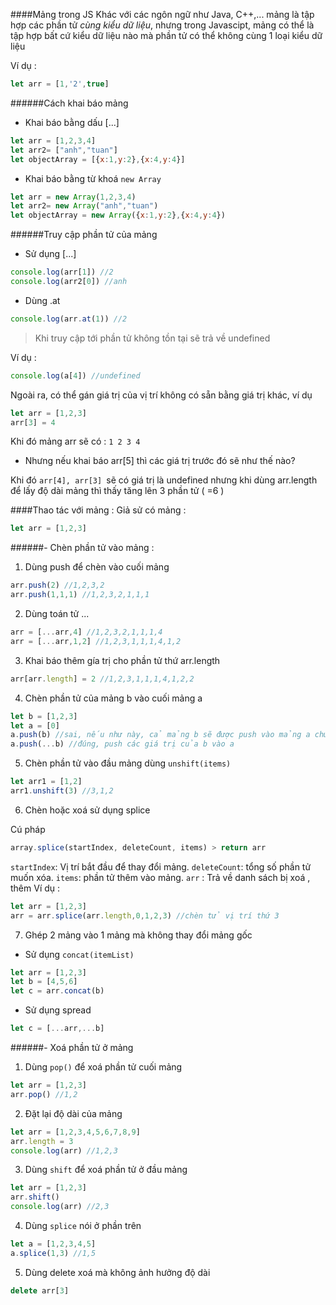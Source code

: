 ####Mảng trong JS
Khác với các ngôn ngữ như Java, C++,... mảng là tập hợp các phần tử _cùng kiểu dữ liệu_, nhưng trong Javascipt, mảng có thể là tập hợp bất cứ kiểu dữ liệu nào mà phần tử có thể không cùng 1 loại kiểu dữ liệu

Ví dụ :
```js
let arr = [1,'2',true]
```

######Cách khai báo mảng
- Khai báo bằng dấu [...]
```js
let arr = [1,2,3,4]
let arr2= ["anh","tuan"]
let objectArray = [{x:1,y:2},{x:4,y:4}]
```
- Khai báo bằng từ khoá ``new Array``
```js
let arr = new Array(1,2,3,4)
let arr2= new Array("anh","tuan")
let objectArray = new Array({x:1,y:2},{x:4,y:4})
```

######Truy cập phần tử của mảng
- Sử dụng [...]
```js
console.log(arr[1]) //2
console.log(arr2[0]) //anh
```

- Dùng .at
```js
console.log(arr.at(1)) //2
```

> Khi truy cập tới phần tử không tồn tại sẽ trả về undefined

Ví dụ :
```js
console.log(a[4]) //undefined
```

Ngoài ra, có thể gán giá trị của vị trí không có sẵn bằng giá trị khác, ví dụ

```js
let arr = [1,2,3]
arr[3] = 4
```

Khi đó mảng arr sẽ có :
`` 1 2 3 4 ``

- Nhưng nếu khai báo arr[5] thì các giá trị trước đó sẽ như thế nào?

Khi đó ``arr[4], arr[3] ``sẽ có giá trị là undefined nhưng khi dùng arr.length để lấy độ dài mảng thì thấy tăng lên 3 phần tử ( =6 )

####Thao tác với mảng :
Giả sử có mảng :
```js
let arr = [1,2,3]
```
######- Chèn phần tử vào mảng :

1. Dùng push để chèn vào cuối mảng
```js
arr.push(2) //1,2,3,2
arr.push(1,1,1) //1,2,3,2,1,1,1
```

2. Dùng toán tử ...
```js
arr = [...arr,4] //1,2,3,2,1,1,1,4
arr = [...arr,1,2] //1,2,3,1,1,1,4,1,2
```

3. Khai báo thêm gía trị cho phần tử thứ arr.length
```js
arr[arr.length] = 2 //1,2,3,1,1,1,4,1,2,2
```

4. Chèn phần tử của mảng b vào cuối mảng a
```js
let b = [1,2,3]
let a = [0]
a.push(b) //sai, nếu như này, cả mảng b sẽ được push vào mảng a chứ không phải push từng phần tử
a.push(...b) //đúng, push các giá trị của b vào a
```

5. Chèn phần tử vào đầu mảng dùng ``unshift(items)``
```js
let arr1 = [1,2]
arr1.unshift(3) //3,1,2
```

6. Chèn hoặc xoá sử dụng splice

Cú pháp
```js
array.splice(startIndex, deleteCount, items) > return arr
```
``startIndex``: Vị trí bắt đầu để thay đổi mảng. 
``deleteCount``: tổng số phần tử muốn xóa.
``items``: phần tử thêm vào mảng.
``arr`` : Trả về danh sách bị xoá , thêm
Ví dụ :
```js
let arr = [1,2,3]
arr = arr.splice(arr.length,0,1,2,3) //chèn tử vị trí thứ 3
```

7. Ghép 2 mảng vào 1 mảng mà không thay đổi mảng gốc 
- Sử dụng ``concat(itemList)``
```js
let arr = [1,2,3]
let b = [4,5,6]
let c = arr.concat(b)
```

- Sử dụng spread
```js
let c = [...arr,...b]
```
######- Xoá phần tử ở mảng
1. Dùng ``pop()`` để xoá phần tử cuối mảng
```js
let arr = [1,2,3]
arr.pop() //1,2
```

2. Đặt lại độ dài của mảng
```js
let arr = [1,2,3,4,5,6,7,8,9]
arr.length = 3
console.log(arr) //1,2,3
```

3. Dùng ``shift`` để xoá phần tử ở đầu mảng
```js
let arr = [1,2,3]
arr.shift()
console.log(arr) //2,3
```

4. Dùng ``splice`` nói ở phần trên
```js
let a = [1,2,3,4,5]
a.splice(1,3) //1,5

```

5. Dùng delete xoá mà không ảnh hưởng độ dài
```js
delete arr[3]
```